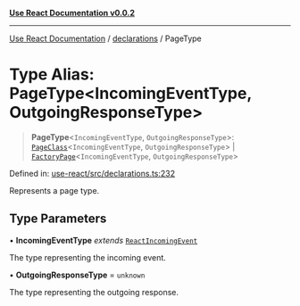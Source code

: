 [**Use React Documentation v0.0.2**](../../README.md)

***

[Use React Documentation](../../modules.md) / [declarations](../README.md) / PageType

# Type Alias: PageType\<IncomingEventType, OutgoingResponseType\>

> **PageType**\<`IncomingEventType`, `OutgoingResponseType`\>: [`PageClass`](PageClass.md)\<`IncomingEventType`, `OutgoingResponseType`\> \| [`FactoryPage`](FactoryPage.md)\<`IncomingEventType`, `OutgoingResponseType`\>

Defined in: [use-react/src/declarations.ts:232](https://github.com/stonemjs/use-react/blob/9a749b225241b8e0ac2a5483904ca8322927b1d4/src/declarations.ts#L232)

Represents a page type.

## Type Parameters

• **IncomingEventType** *extends* [`ReactIncomingEvent`](ReactIncomingEvent.md)

The type representing the incoming event.

• **OutgoingResponseType** = `unknown`

The type representing the outgoing response.
